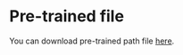 # Pre-trained file

You can download pre-trained path file [here](https://drive.google.com/file/d/1nbrz1K4i7BxmeOq6Q-9XftoxITzKhqke/view).
